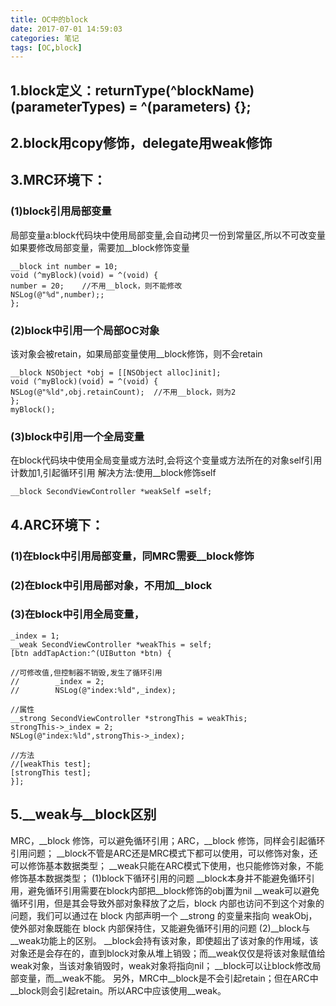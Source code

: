 ```yaml
---
title: OC中的block
date: 2017-07-01 14:59:03
categories: 笔记
tags: [OC,block]
---
```


## 1.block定义：returnType(^blockName)(parameterTypes) = ^(parameters) {};
## 2.block用copy修饰，delegate用weak修饰
## 3.MRC环境下：
### (1)block引用局部变量
局部变量a:block代码块中使用局部变量,会自动拷贝一份到常量区,所以不可改变量
如果要修改局部变量，需要加__block修饰变量
<!--more-->
```
__block int number = 10;
void (^myBlock)(void) = ^(void) {
number = 20;    //不用__block，则不能修改
NSLog(@"%d",number);;
};

```

### (2)block中引用一个局部OC对象
该对象会被retain，如果局部变量使用__block修饰，则不会retain
```
__block NSObject *obj = [[NSObject alloc]init];
void (^myBlock)(void) = ^(void) {
NSLog(@"%ld",obj.retainCount);  //不用__block，则为2
};
myBlock();
```

### (3)block中引用一个全局变量
在block代码块中使用全局变量或方法时,会将这个变量或方法所在的对象self引用计数加1,引起循环引用
解决方法:使用__block修饰self
```
__block SecondViewController *weakSelf =self;
```

## 4.ARC环境下：
### (1)在block中引用局部变量，同MRC需要__block修饰
### (2)在block中引用局部对象，不用加__block
### (3)在block中引用全局变量，
```
_index = 1;
__weak SecondViewController *weakThis = self;
[btn addTapAction:^(UIButton *btn) {

//可修改值,但控制器不销毁,发生了循环引用
//        _index = 2;
//        NSLog(@"index:%ld",_index);

//属性
__strong SecondViewController *strongThis = weakThis;
strongThis->_index = 2;
NSLog(@"index:%ld",strongThis->_index);

//方法
//[weakThis test];
[strongThis test];
}];

```

## 5.__weak与__block区别
MRC，__block 修饰，可以避免循环引用；ARC，__block 修饰，同样会引起循环引用问题；
__block不管是ARC还是MRC模式下都可以使用，可以修饰对象，还可以修饰基本数据类型；
__weak只能在ARC模式下使用，也只能修饰对象，不能修饰基本数据类型；
(1)block下循环引用的问题
__block本身并不能避免循环引用，避免循环引用需要在block内部把__block修饰的obj置为nil
__weak可以避免循环引用，但是其会导致外部对象释放了之后，block 内部也访问不到这个对象的问题，我们可以通过在 block 内部声明一个 __strong
的变量来指向 weakObj，使外部对象既能在 block 内部保持住，又能避免循环引用的问题
(2)__block与__weak功能上的区别。
__block会持有该对象，即使超出了该对象的作用域，该对象还是会存在的，直到block对象从堆上销毁；而__weak仅仅是将该对象赋值给weak对象，当该对象销毁时，weak对象将指向nil；
__block可以让block修改局部变量，而__weak不能。
另外，MRC中__block是不会引起retain；但在ARC中__block则会引起retain。所以ARC中应该使用__weak。



